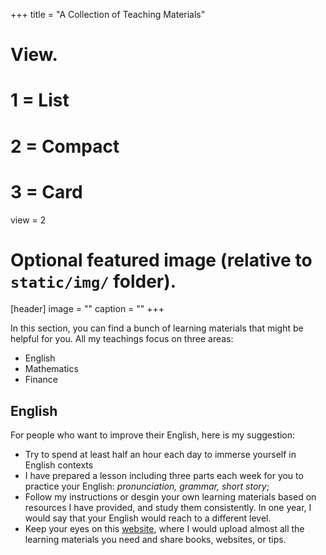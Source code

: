 +++
title = "A Collection of Teaching Materials"

# View.
#   1 = List
#   2 = Compact
#   3 = Card
view = 2

# Optional featured image (relative to `static/img/` folder).
[header]
image = ""
caption = ""
+++

In this section, you can find a bunch of learning materials that might be helpful for you. All my teachings focus on three areas:

* English
* Mathematics
* Finance

## English

For people who want to improve their English, here is my suggestion:

* Try to spend at least half an hour each day to immerse yourself in English contexts
* I have prepared a lesson including three parts each week for you to practice your English: _pronunciation, grammar, short story_;
* Follow my instructions or desgin your own learning materials based on resources I have provided, and study them consistently. In one year, I would say that your English would reach to a different level.
* Keep your eyes on this [website](https://github.com/Michael-yunfei/LearnEnglish), where I would upload almost all the learning materials you need and share books, websites, or tips.
